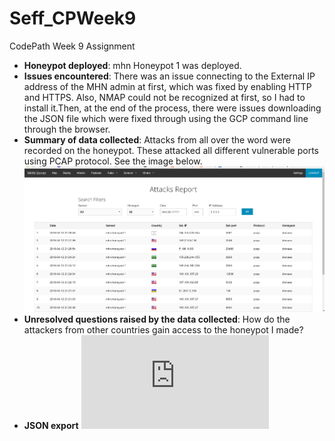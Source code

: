 # Seff_CPWeek9
CodePath Week 9 Assignment
 - __Honeypot deployed__: mhn Honeypot 1 was deployed.
 - __Issues encountered__: There was an issue connecting to the External IP address of the MHN admin at first, which was fixed by enabling HTTP and HTTPS. Also, NMAP could not be recognized at first, so I had to install it.Then, at the end of the process, there were issues downloading the JSON file which were fixed through using the GCP command line through the browser.
 - __Summary of data collected__: Attacks from all over the word were recorded on the honeypot. These attacked all different vulnerable ports using PCAP protocol. See the image below.
 ![](https://github.com/etseff/Seff_CPWeek9/blob/master/Screenshot%202018-04-12%2017.28.47.png)
 - __Unresolved questions raised by the data collected__: How do the attackers from other countries gain access to the honeypot I made?
 - __JSON export__ 
 ![](https://github.com/etseff/Seff_CPWeek9/blob/master/session.json)
